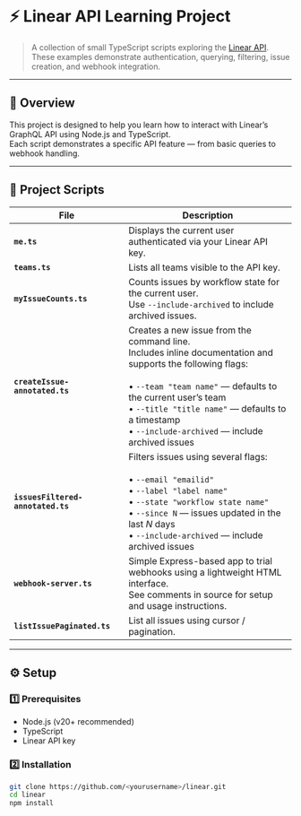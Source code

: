 # ⚡ Linear API Learning Project

> A collection of small TypeScript scripts exploring the [Linear API](https://linear.app/developers/graphql).  
> These examples demonstrate authentication, querying, filtering, issue creation, and webhook integration.

---

## 📘 Overview

This project is designed to help you learn how to interact with Linear’s GraphQL API using Node.js and TypeScript.  
Each script demonstrates a specific API feature — from basic queries to webhook handling.

---

## 🧩 Project Scripts

| File | Description |
|------|--------------|
| **`me.ts`** | Displays the current user authenticated via your Linear API key. |
| **`teams.ts`** | Lists all teams visible to the API key. |
| **`myIssueCounts.ts`** | Counts issues by workflow state for the current user.<br>Use `--include-archived` to include archived issues. |
| **`createIssue-annotated.ts`** | Creates a new issue from the command line.<br>Includes inline documentation and supports the following flags:<br><br>• `--team "team name"` — defaults to the current user’s team<br>• `--title "title name"` — defaults to a timestamp<br>• `--include-archived` — include archived issues |
| **`issuesFiltered-annotated.ts`** | Filters issues using several flags:<br><br>• `--email "emailid"`<br>• `--label "label name"`<br>• `--state "workflow state name"`<br>• `--since N` — issues updated in the last *N* days<br>• `--include-archived` — include archived issues |
| **`webhook-server.ts`** | Simple Express-based app to trial webhooks using a lightweight HTML interface.<br>See comments in source for setup and usage instructions. |
| **`listIssuePaginated.ts`** | List all issues using cursor / pagination. | 

---

## ⚙️ Setup

### 1️⃣ Prerequisites
- Node.js (v20+ recommended)  
- TypeScript  
- Linear API key  

### 2️⃣ Installation
```bash
git clone https://github.com/<yourusername>/linear.git
cd linear
npm install
